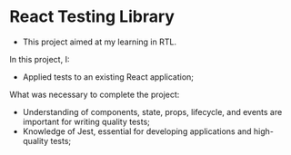 # React Testing Library

<ul>
<li>This project aimed at my learning in RTL.</li>
</ul>

In this project, I:
<ul>
<li>Applied tests to an existing React application;</li>
</ul>

What was necessary to complete the project:
<ul>
<li>Understanding of components, state, props, lifecycle, and events are important for writing quality tests;</li>
<li>Knowledge of Jest, essential for developing applications and high-quality tests;</li>
</ul>
